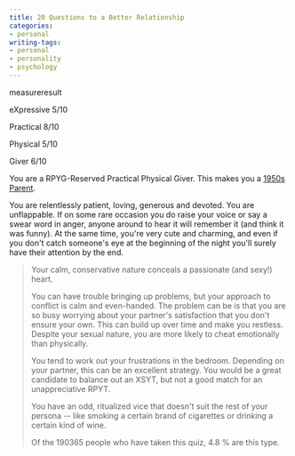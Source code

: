 ```yaml
---
title: 20 Questions to a Better Relationship
categories:
- personal
writing-tags:
- personal
- personality
- psychology
---
```


measureresult

eXpressive
5/10

Practical
8/10

Physical
5/10

Giver
6/10

> 
You are a RPYG-Reserved Practical Physical Giver. This makes you a [1950s Parent][1].
> 
>    [1]: http://hokev.brinkster.net/quiz/default.asp?quiz=Better%2BRelationship&page=6&xr=0&ps=10&yi=10&tg=10&key=show

You are relentlessly patient, loving, generous and devoted. You are unflappable. If on some rare occasion you do raise your voice or say a swear word in anger, anyone around to hear it will remember it (and think it was funny). At the same time, you're very cute and charming, and even if you don't catch someone's eye at the beginning of the night you'll surely have their attention by the end.
> 
> Your calm, conservative nature conceals a passionate (and sexy!) heart.
> 
> You can have trouble bringing up problems, but your approach to conflict is calm and even-handed. The problem can be is that you are so busy worrying about your partner's satisfaction that you don't ensure your own. This can build up over time and make you restless. Despite your sexual nature, you are more likely to cheat emotionally than physically.
> 
> You tend to work out your frustrations in the bedroom. Depending on your partner, this can be an excellent strategy. You would be a great candidate to balance out an XSYT, but not a good match for an unappreciative RPYT.
> 
> You have an odd, ritualized vice that doesn't suit the rest of your persona -- like smoking a certain brand of cigarettes or drinking a certain kind of wine.
> 
> Of the 190365 people who have taken this quiz, 4.8 % are this type.
